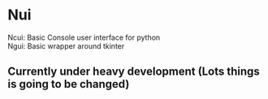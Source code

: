 # Nui
Ncui: Basic Console user interface for python<br>
Ngui: Basic wrapper around tkinter

## Currently under heavy development (Lots things is going to be changed)
